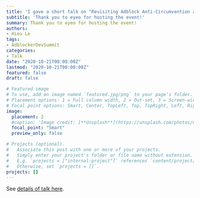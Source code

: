 ```yaml
---
title: 'I gave a short talk on "Revisiting Adblock Anti-Circumvention at the Adblocker Dev Summit 2020'
subtitle: 'Thank you to eyeo for hosting the event!'
summary: Thank you to eyeo for hosting the event!
authors:
- Hieu Le
tags:
- AdblockerDevSummit
categories:
- Talk
date: "2020-10-21T00:00:00Z"
lastmod: "2020-10-21T00:00:00Z"
featured: false
draft: false

# Featured image
# To use, add an image named `featured.jpg/png` to your page's folder.
# Placement options: 1 = Full column width, 2 = Out-set, 3 = Screen-width
# Focal point options: Smart, Center, TopLeft, Top, TopRight, Left, Right, BottomLeft, Bottom, BottomRight
image:
  placement: 2
  #caption: 'Image credit: [**Unsplash**](https://unsplash.com/photos/CpkOjOcXdUY)'
  focal_point: "Smart"
  preview_only: false

# Projects (optional).
#   Associate this post with one or more of your projects.
#   Simply enter your project's folder or file name without extension.
#   E.g. `projects = ["internal-project"]` references `content/project/deep-learning/index.md`.
#   Otherwise, set `projects = []`.
projects: []
---
```


See [details of talk here](https://levanhieu.com/talk/adblockerdevsummit_2020/).